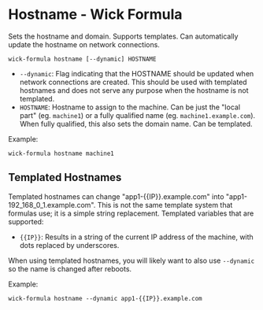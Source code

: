 Hostname - Wick Formula
=======================

Sets the hostname and domain.  Supports templates.  Can automatically update the hostname on network connections.

    wick-formula hostname [--dynamic] HOSTNAME

* `--dynamic`: Flag indicating that the HOSTNAME should be updated when network connections are created.  This should be used with templated hostnames and does not serve any purpose when the hostname is not templated.
* `HOSTNAME`: Hostname to assign to the machine.  Can be just the "local part" (eg. `machine1`) or a fully qualified name (eg. `machine1.example.com`).  When fully qualified, this also sets the domain name.  Can be templated.

Example:

    wick-formula hostname machine1


Templated Hostnames
-------------------

Templated hostnames can change "app1-{{IP}}.example.com" into "app1-192_168_0_1.example.com".  This is not the same template system that formulas use; it is a simple string replacement.  Templated variables that are supported:

* `{{IP}}`:  Results in a string of the current IP address of the machine, with dots replaced by underscores.

When using templated hostnames, you will likely want to also use `--dynamic` so the name is changed after reboots.

Example:

    wick-formula hostname --dynamic app1-{{IP}}.example.com
